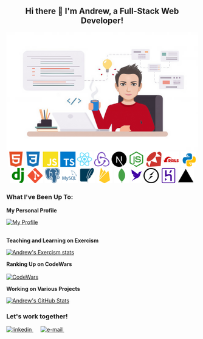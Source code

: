 <h2 align="center">Hi there 👋 I'm Andrew, a Full-Stack Web Developer!</h2>

<div align="center">
  <picture>
    <source media="(prefers-color-scheme: light)" srcset="./images/avatar-working.jpeg">
    <source media="(prefers-color-scheme: dark)" srcset="./images/avatar-working-dark.jpeg">
    <img src="./images/avatar-working.jpeg" />
  </picture>

</div>

<div align="center">
    <img src="https://raw.githubusercontent.com/andrewbaldwin44/andrewbaldwin44/master/images/html5.svg" alt="HTML5" height="40px">
    <img src="https://raw.githubusercontent.com/andrewbaldwin44/andrewbaldwin44/master/images/css3.svg" alt="CSS3" height="40px">
    <img src="https://raw.githubusercontent.com/andrewbaldwin44/andrewbaldwin44/master/images/javascript.svg" alt="JavaScript" height="40px">
    <img src="https://raw.githubusercontent.com/andrewbaldwin44/andrewbaldwin44/master/images/typescript.svg" alt="TypeScript" height="40px">
    <img src="https://raw.githubusercontent.com/andrewbaldwin44/andrewbaldwin44/master/images/react.svg" alt="React.js" height="40px">
    <img src="https://raw.githubusercontent.com/andrewbaldwin44/andrewbaldwin44/master/images/redux.svg" alt="Redux.js" height="40px">
    <img src="https://raw.githubusercontent.com/andrewbaldwin44/andrewbaldwin44/master/images/next-dot-js.svg" alt="Next.js" height="40px">
    <img src="https://raw.githubusercontent.com/andrewbaldwin44/andrewbaldwin44/master/images/node-dot-js.svg" alt="Node.js" height="40px">
    <img src="https://raw.githubusercontent.com/andrewbaldwin44/andrewbaldwin44/master/images/ruby.svg" alt="Ruby" height="40px">
    <img src="https://raw.githubusercontent.com/andrewbaldwin44/andrewbaldwin44/master/images/rubyonrails.svg" alt="Ruby on Rails" height="40px">
    <img src="https://raw.githubusercontent.com/andrewbaldwin44/andrewbaldwin44/master/images/python.svg" alt="Python" height="40px">
    <img src="https://raw.githubusercontent.com/andrewbaldwin44/andrewbaldwin44/master/images/django.svg" alt="Django" height="40px">
    <img src="https://raw.githubusercontent.com/andrewbaldwin44/andrewbaldwin44/master/images/git.svg" alt="Git" height="40px">
    <img src="https://raw.githubusercontent.com/andrewbaldwin44/andrewbaldwin44/master/images/postgresql.svg" alt="PostgreSQL" height="40px">
    <img src="https://raw.githubusercontent.com/andrewbaldwin44/andrewbaldwin44/master/images/mysql.svg" alt="MySQL" height="40px">
    <img src="https://raw.githubusercontent.com/andrewbaldwin44/andrewbaldwin44/master/images/sqlite.svg" alt="SQLite" height="40px">
    <img src="https://raw.githubusercontent.com/andrewbaldwin44/andrewbaldwin44/master/images/firebase.svg" alt="Firebase" height="40px">
    <img src="https://raw.githubusercontent.com/andrewbaldwin44/andrewbaldwin44/master/images/mongodb.svg" alt="MongoDB" height="40px">
    <img src="https://raw.githubusercontent.com/andrewbaldwin44/andrewbaldwin44/master/images/faunadb.svg" alt="FaunaDB" height="40px">
    <img src="https://raw.githubusercontent.com/andrewbaldwin44/andrewbaldwin44/master/images/socket-dot-io.svg" alt="Socket.io" height="40px">
    <img src="https://raw.githubusercontent.com/andrewbaldwin44/andrewbaldwin44/master/images/heroku.svg" alt="Heroku" height="40px">
    <img src="https://raw.githubusercontent.com/andrewbaldwin44/andrewbaldwin44/master/images/vercel.svg" alt="Vercel" height="40px">
</div>

### What I've Been Up To:

**My Personal Profile**

<a href="https://andrewbaldwin.dev/" target="_blank">
  <img
    src="https://img.shields.io/badge/My-Profile-%23D14836.svg?&style=for-the-badge&logoColor=white" alt="My Profile"
    height="40"
  />
</a><br><br>

**Teaching and Learning on Exercism**

[![Andrew's Exercism stats](https://exercism-badges.vercel.app/api?username=andrewbaldwin44&theme=monokai)](https://exercism.io/profiles/andrewbaldwin44)

**Ranking Up on CodeWars**<br><br />
[![CodeWars](https://www.codewars.com/users/andrewbaldwin44/badges/large)](https://www.codewars.com/users/andrewbaldwin44 'My Honor Badge')

**Working on Various Projects**

[![Andrew's GitHub Stats](https://github-readme-stats.vercel.app/api?username=andrewbaldwin44&count_private=true&include_all_commits=true&theme=monokai)](https://github.com/andrewbaldwin44?tab=repositories)

### Let's work together!

<a href="https://www.linkedin.com/in/andrew-baldwin44/" target="_blank">
  <img
    src="https://img.shields.io/badge/linkedin-%230077B5.svg?&style=for-the-badge&logo=linkedin&logoColor=white" alt="linkedin" height="35"
  />
</a>&nbsp;&nbsp;&nbsp;&nbsp;
<a href="mailto:andrew.baldwin44@outlook.com" target="_blank">
  <img
    src="https://img.shields.io/badge/mail-%23D14836.svg?&style=for-the-badge&logo=gmail&logoColor=white" alt="e-mail" height="35"
  />
</a>&nbsp;&nbsp;&nbsp;&nbsp;
